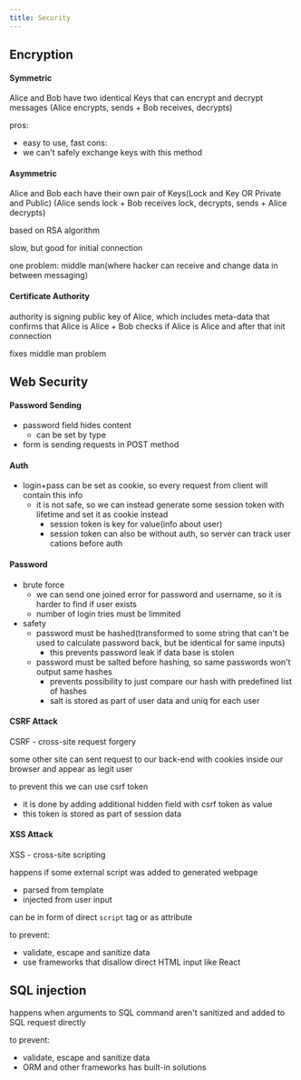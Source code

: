 ```yaml
---
title: Security
---
```


## Encryption
#### Symmetric
Alice and Bob have two identical Keys that can encrypt and decrypt messages
(Alice encrypts, sends + Bob receives, decrypts)

pros:
- easy to use, fast
cons:
- we can't safely exchange keys with this method

#### Asymmetric
Alice and Bob each have their own pair of Keys(Lock and Key OR Private and Public)
(Alice sends lock + Bob receives lock, decrypts, sends + Alice decrypts)

based on RSA algorithm

slow, but good for initial connection

one problem: middle man(where hacker can receive and change data in between messaging)

#### Certificate Authority
authority is signing public key of Alice, which includes meta-data that confirms that Alice is Alice + Bob checks if Alice is Alice and after that init connection

fixes middle man problem

## Web Security
#### Password Sending
- password field hides content
	- can be set by type
- form is sending requests in POST method

#### Auth
- login+pass can be set as cookie, so every request from client will contain this info
	- it is not safe, so we can instead generate some session token with lifetime and set it as cookie instead
		- session token is key for value(info about user)
		- session token can also be without auth, so server can track user cations before auth

#### Password
- brute force
	- we can send one joined error for password and username, so it is harder to find if user exists
	- number of login tries must be limmited
- safety
	- password must be hashed(transformed to some string that can't be used to calculate password back, but be identical for same inputs)
		- this prevents password leak if data base is stolen
	- password must be salted before hashing, so same passwords won't output same hashes
		- prevents possibility to just compare our hash with predefined list of hashes
		- salt is stored as part of user data and uniq for each user

#### CSRF Attack
CSRF - cross-site request forgery

some other site can sent request to our back-end with cookies inside our browser and appear as legit user

to prevent this we can use csrf token
- it is done by adding additional hidden field with csrf token as value
- this token is stored as part of session data

#### XSS Attack
XSS - cross-site scripting

happens if some external script was added to generated webpage
- parsed from template
- injected from user input

can be in form of direct `script` tag or as attribute

to prevent:
- validate, escape and sanitize data
- use frameworks that disallow direct HTML input like React

## SQL injection
happens when arguments to SQL command aren't sanitized and added to SQL request directly

to prevent:
- validate, escape and sanitize data
- ORM and other frameworks has built-in solutions
